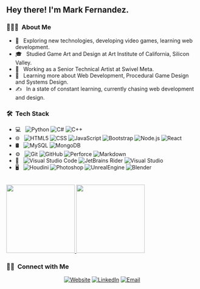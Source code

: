 

<h2> Hey there! I'm Mark Fernandez.</h2>

<h3> 👨🏻‍💻 &nbsp;About Me </h3>

- 🤔 &nbsp; Exploring new technologies, developing video games, learning web development.
- 🎓 &nbsp; Studied Game Art and Design at Art Institute of California, Silicon Valley.
- 💼 &nbsp; Working as a Senior Technical Artist at Swivel Meta.
- 🌱 &nbsp; Learning more about Web Development, Procedural Game Design and Systems Design.
- ✍️ &nbsp; In a state of constant learning, currently chasing web development and design.

<h3> 🛠 &nbsp;Tech Stack</h3>

- 💻 &nbsp;
  ![Python](https://img.shields.io/badge/-Python-333333?style=flat&logo=python)
  ![C#](https://img.shields.io/badge/C%23-333333?style=flat&logo=c-sharp&logoColor=007396)
  ![C++](https://img.shields.io/badge/-C++-333333?style=flat&logo=C%2B%2B&logoColor=00599C)
- 🌐 &nbsp;
  ![HTML5](https://img.shields.io/badge/-HTML5-333333?style=flat&logo=HTML5)
  ![CSS](https://img.shields.io/badge/-CSS-333333?style=flat&logo=CSS3&logoColor=1572B6)
  ![JavaScript](https://img.shields.io/badge/-JavaScript-333333?style=flat&logo=javascript)
  ![Bootstrap](https://img.shields.io/badge/-Bootstrap-333333?style=flat&logo=bootstrap&logoColor=563D7C)
  ![Node.js](https://img.shields.io/badge/-Node.js-333333?style=flat&logo=node.js)
  ![React](https://img.shields.io/badge/-React-333333?style=flat&logo=react)
- 🛢 &nbsp;
  ![MySQL](https://img.shields.io/badge/-MySQL-333333?style=flat&logo=mysql)
  ![MongoDB](https://img.shields.io/badge/-MongoDB-333333?style=flat&logo=mongodb)
- ⚙️ &nbsp;
  ![Git](https://img.shields.io/badge/-Git-333333?style=flat&logo=git)
  ![GitHub](https://img.shields.io/badge/-GitHub-333333?style=flat&logo=github)
  ![Perforce](https://img.shields.io/badge/-Perforce-333333?style=flat&logo=perforce)
  ![Markdown](https://img.shields.io/badge/-Markdown-333333?style=flat&logo=markdown)
- 🔧 &nbsp;
  ![Visual Studio Code](https://img.shields.io/badge/-Visual%20Studio%20Code-333333?style=flat&logo=visual-studio-code&logoColor=007ACC)
  ![JetBrains Rider](https://img.shields.io/badge/Rider-333333?style=flat&logo=rider)
  ![Visual Studio](https://img.shields.io/badge/Visual_Studio-333333?style=flat&logo=visualstudio&logoColor=2C2255)
- 🖥 &nbsp;
  ![Houdini](https://img.shields.io/badge/-Houdini-333333?style=flat&logo=houdini)
  ![Photoshop](https://img.shields.io/badge/-Photoshop-333333?style=flat&logo=adobe-photoshop)
  ![UnrealEngine](https://img.shields.io/badge/-Unreal%20Engine-333333?style=flat&logo=unrealengine)
  ![Blender](https://img.shields.io/badge/-Blender-333333?style=flat&logo=blender)

<br/>

<a href="https://github.com/mfernandez4">
  <img height="180em" src="https://github-readme-stats.vercel.app/api?username=mfernandez4&theme=buefy&show_icons=true" />
  <img height="180em" src="https://github-readme-stats.vercel.app/api/top-langs/?username=mfernandez4&theme=buefy&layout=compact" />
</a>

<br/>

<h3> 🤝🏻 &nbsp;Connect with Me </h3>

<p align="center">
<a href="https://www.sweetpixeldreams.dev/"><img alt="Website" src="https://img.shields.io/badge/Website-www.sweetpixeldreams.dev-blue?style=flat-square&logo=google-chrome"></a>
<a href="https://www.linkedin.com/in/mark-fernandez/"><img alt="LinkedIn" src="https://img.shields.io/badge/LinkedIn-Mark%20Fernandez-blue?style=flat-square&logo=linkedin"></a>
<a href="mailto:mfernandez9190@gmail.com"><img alt="Email" src="https://img.shields.io/badge/Email-mfernandez9190@gmail.com-blue?style=flat-square&logo=gmail"></a>
</p>
